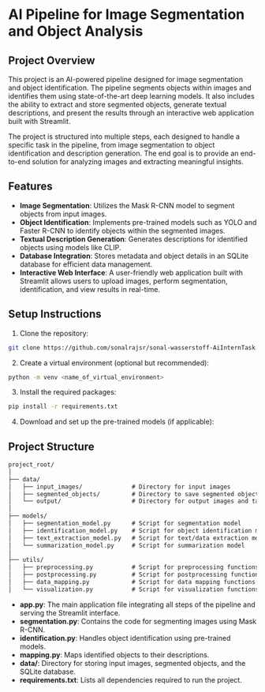 # AI Pipeline for Image Segmentation and Object Analysis

## Project Overview

This project is an AI-powered pipeline designed for image segmentation and object identification. The pipeline segments objects within images and identifies them using state-of-the-art deep learning models. It also includes the ability to extract and store segmented objects, generate textual descriptions, and present the results through an interactive web application built with Streamlit.

The project is structured into multiple steps, each designed to handle a specific task in the pipeline, from image segmentation to object identification and description generation. The end goal is to provide an end-to-end solution for analyzing images and extracting meaningful insights.

## Features

- **Image Segmentation**: Utilizes the Mask R-CNN model to segment objects from input images.
- **Object Identification**: Implements pre-trained models such as YOLO and Faster R-CNN to identify objects within the segmented images.
- **Textual Description Generation**: Generates descriptions for identified objects using models like CLIP.
- **Database Integration**: Stores metadata and object details in an SQLite database for efficient data management.
- **Interactive Web Interface**: A user-friendly web application built with Streamlit allows users to upload images, perform segmentation, identification, and view results in real-time.


## Setup Instructions

1. Clone the repository:
```bash
git clone https://github.com/sonalrajsr/sonal-wasserstoff-AiInternTask.git
```
2. Create a virtual environment (optional but recommended):
```bash
python -m venv <name_of_virtual_environment>
```
3. Install the required packages:
```bash
pip install -r requirements.txt
```
4. Download and set up the pre-trained models (if applicable):

## Project Structure
```markdown
project_root/
│
├── data/
│   ├── input_images/              # Directory for input images
│   ├── segmented_objects/         # Directory to save segmented object images
│   └── output/                    # Directory for output images and tables
│
├── models/
│   ├── segmentation_model.py      # Script for segmentation model
│   ├── identification_model.py    # Script for object identification model
│   ├── text_extraction_model.py   # Script for text/data extraction model
│   └── summarization_model.py     # Script for summarization model
│
├── utils/
│   ├── preprocessing.py           # Script for preprocessing functions
│   ├── postprocessing.py          # Script for postprocessing functions
│   ├── data_mapping.py            # Script for data mapping functions
│   └── visualization.py           # Script for visualization functions
```
- **app.py**: The main application file integrating all steps of the pipeline and serving the Streamlit interface.
- **segmentation.py**: Contains the code for segmenting images using Mask R-CNN.
- **identification.py**: Handles object identification using pre-trained models.
- **mapping.py**: Maps identified objects to their descriptions.
- **data/**: Directory for storing input images, segmented objects, and the SQLite database.
- **requirements.txt**: Lists all dependencies required to run the project.

